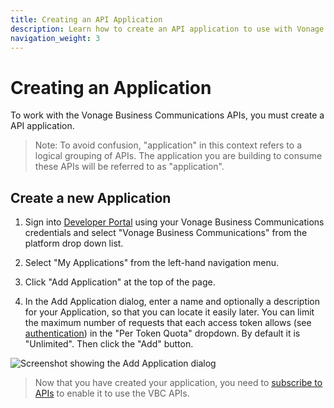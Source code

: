 ```yaml
---
title: Creating an API Application
description: Learn how to create an API application to use with Vonage Business Communications APIs
navigation_weight: 3
---
```


# Creating an Application

To work with the Vonage Business Communications APIs, you must create a API application.

> Note: To avoid confusion, "application" in this context refers to a logical grouping of APIs. The application you are building to consume these APIs will be referred to as "application".

## Create a new Application

1. Sign into [Developer Portal](https://developer.vonage.com/store/) using your Vonage Business Communications credentials and select "Vonage Business Communications" from the platform drop down list.

2. Select "My Applications" from the left-hand navigation menu.

3. Click "Add Application" at the top of the page.

4. In the Add Application dialog, enter a name and optionally a description for your Application, so that you can locate it easily later. You can limit the maximum number of requests that each access token allows (see [authentication](/getting-started/authentication)) in the "Per Token Quota" dropdown. By default it is "Unlimited". Then click the "Add" button.

![Screenshot showing the Add Application dialog](/assets/images/vbc/create-application.png)

> Now that you have created your application, you need to [subscribe to APIs](/getting-started/authentication) to enable it to use the VBC APIs.